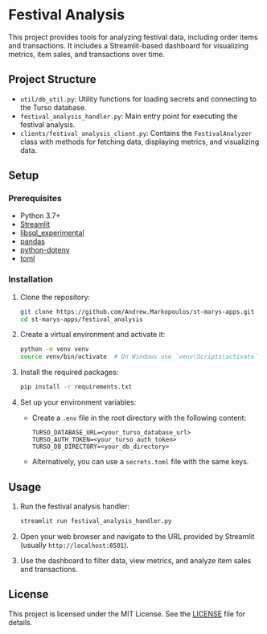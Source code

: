 # Festival Analysis

This project provides tools for analyzing festival data, including order items and transactions. It includes a Streamlit-based dashboard for visualizing metrics, item sales, and transactions over time.

## Project Structure

- `util/db_util.py`: Utility functions for loading secrets and connecting to the Turso database.
- `festival_analysis_handler.py`: Main entry point for executing the festival analysis.
- `clients/festival_analysis_client.py`: Contains the `FestivalAnalyzer` class with methods for fetching data, displaying metrics, and visualizing data.

## Setup

### Prerequisites

- Python 3.7+
- [Streamlit](https://streamlit.io/)
- [libsql_experimental](https://pypi.org/project/libsql-experimental/)
- [pandas](https://pandas.pydata.org/)
- [python-dotenv](https://pypi.org/project/python-dotenv/)
- [toml](https://pypi.org/project/toml/)

### Installation

1. Clone the repository:
    ```sh
    git clone https://github.com/Andrew.Markopoulos/st-marys-apps.git
    cd st-marys-apps/festival_analysis
    ```

2. Create a virtual environment and activate it:
    ```sh
    python -m venv venv
    source venv/bin/activate  # On Windows use `venv\Scripts\activate`
    ```

3. Install the required packages:
    ```sh
    pip install -r requirements.txt
    ```

4. Set up your environment variables:
    - Create a `.env` file in the root directory with the following content:
        ```env
        TURSO_DATABASE_URL=<your_turso_database_url>
        TURSO_AUTH_TOKEN=<your_turso_auth_token>
        TURSO_DB_DIRECTORY=<your_db_directory>
        ```

    - Alternatively, you can use a `secrets.toml` file with the same keys.

## Usage

1. Run the festival analysis handler:
    ```sh
    streamlit run festival_analysis_handler.py
    ```

2. Open your web browser and navigate to the URL provided by Streamlit (usually `http://localhost:8501`).

3. Use the dashboard to filter data, view metrics, and analyze item sales and transactions.

## License

This project is licensed under the MIT License. See the [LICENSE](LICENSE) file for details.